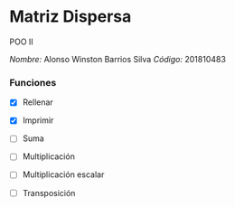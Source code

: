 # Matriz Dispersa
POO II

*Nombre:* Alonso Winston Barrios Silva
*Código:* 201810483

### Funciones
- [x] Rellenar
- [x] Imprimir
- [ ] Suma
- [ ] Multiplicación
- [ ] Multiplicación escalar
- [ ] Transposición


